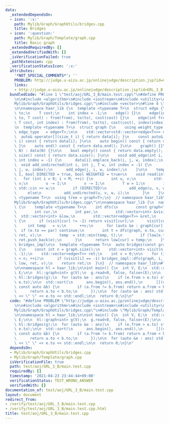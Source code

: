 ```yaml
---
data:
  _extendedDependsOn:
  - icon: ':x:'
    path: Mylib/Graph/GraphUtils/bridges.cpp
    title: Bridges
  - icon: ':question:'
    path: Mylib/Graph/Template/graph.cpp
    title: Basic graph
  _extendedRequiredBy: []
  _extendedVerifiedWith: []
  _isVerificationFailed: true
  _pathExtension: cpp
  _verificationStatusIcon: ':x:'
  attributes:
    '*NOT_SPECIAL_COMMENTS*': ''
    PROBLEM: http://judge.u-aizu.ac.jp/onlinejudge/description.jsp?id=GRL_3_B
    links:
    - http://judge.u-aizu.ac.jp/onlinejudge/description.jsp?id=GRL_3_B
  bundledCode: "#line 1 \"test/aoj/GRL_3_B/main.test.cpp\"\n#define PROBLEM \"http://judge.u-aizu.ac.jp/onlinejudge/description.jsp?id=GRL_3_B\"\
    \n\n#include <algorithm>\n#include <iostream>\n#include <utility>\n#line 3 \"\
    Mylib/Graph/GraphUtils/bridges.cpp\"\n#include <vector>\n#line 4 \"Mylib/Graph/Template/graph.cpp\"\
    \n\nnamespace haar_lib {\n  template <typename T>\n  struct edge {\n    int from,\
    \ to;\n    T cost;\n    int index = -1;\n    edge() {}\n    edge(int from, int\
    \ to, T cost) : from(from), to(to), cost(cost) {}\n    edge(int from, int to,\
    \ T cost, int index) : from(from), to(to), cost(cost), index(index) {}\n  };\n\
    \n  template <typename T>\n  struct graph {\n    using weight_type = T;\n    using\
    \ edge_type   = edge<T>;\n\n    std::vector<std::vector<edge<T>>> data;\n\n  \
    \  auto& operator[](size_t i) { return data[i]; }\n    const auto& operator[](size_t\
    \ i) const { return data[i]; }\n\n    auto begin() const { return data.begin();\
    \ }\n    auto end() const { return data.end(); }\n\n    graph() {}\n    graph(int\
    \ N) : data(N) {}\n\n    bool empty() const { return data.empty(); }\n    int\
    \ size() const { return data.size(); }\n\n    void add_edge(int i, int j, T w,\
    \ int index = -1) {\n      data[i].emplace_back(i, j, w, index);\n    }\n\n  \
    \  void add_undirected(int i, int j, T w, int index = -1) {\n      add_edge(i,\
    \ j, w, index);\n      add_edge(j, i, w, index);\n    }\n\n    template <size_t\
    \ I, bool DIRECTED = true, bool WEIGHTED = true>\n    void read(int M) {\n   \
    \   for (int i = 0; i < M; ++i) {\n        int u, v;\n        std::cin >> u >>\
    \ v;\n        u -= I;\n        v -= I;\n        T w = 1;\n        if (WEIGHTED)\
    \ std::cin >> w;\n        if (DIRECTED)\n          add_edge(u, v, w, i);\n   \
    \     else\n          add_undirected(u, v, w, i);\n      }\n    }\n  };\n\n  template\
    \ <typename T>\n  using tree = graph<T>;\n}  // namespace haar_lib\n#line 5 \"\
    Mylib/Graph/GraphUtils/bridges.cpp\"\n\nnamespace haar_lib {\n  namespace bridges_impl\
    \ {\n    template <typename T>\n    int dfs(\n        const graph<T> &graph,\n\
    \        int cur,\n        int par,\n        std::vector<int> &visit,\n      \
    \  std::vector<int> &low,\n        std::vector<edge<T>> &ret,\n        int &v)\
    \ {\n      if (visit[cur] != -1) return visit[cur];\n      visit[cur] = v;\n \
    \     int temp   = v;\n      ++v;\n      for (auto &e : graph[cur]) {\n      \
    \  if (e.to == par) continue;\n        int t = dfs(graph, e.to, cur, visit, low,\
    \ ret, v);\n        temp  = std::min(temp, t);\n        if (low[e.to] > visit[cur])\
    \ ret.push_back(e);\n      }\n      return low[cur] = temp;\n    }\n  }  // namespace\
    \ bridges_impl\n\n  template <typename T>\n  auto bridges(const graph<T> &graph)\
    \ {\n    const int n = graph.size();\n    std::vector<int> visit(n, -1), low(n,\
    \ -1);\n    std::vector<edge<T>> ret;\n    int v = 0;\n\n    for (int i = 0; i\
    \ < n; ++i)\n      if (visit[i] == -1) bridges_impl::dfs(graph, i, -1, visit,\
    \ low, ret, v);\n    return ret;\n  }\n}  // namespace haar_lib\n#line 8 \"test/aoj/GRL_3_B/main.test.cpp\"\
    \n\nnamespace hl = haar_lib;\n\nint main() {\n  int V, E;\n  std::cin >> V >>\
    \ E;\n\n  hl::graph<int> g(V);\n  g.read<0, false, false>(E);\n\n  auto ans =\
    \ hl::bridges(g);\n  for (auto &e : ans)\n    if (e.from > e.to) std::swap(e.from,\
    \ e.to);\n\n  std::sort(\n      ans.begin(), ans.end(),\n      [](const auto &a,\
    \ const auto &b) {\n        if (a.from != b.from) return a.from < b.from;\n  \
    \      return a.to < b.to;\n      });\n\n  for (auto &e : ans) std::cout << e.from\
    \ << \" \" << e.to << std::endl;\n\n  return 0;\n}\n"
  code: "#define PROBLEM \"http://judge.u-aizu.ac.jp/onlinejudge/description.jsp?id=GRL_3_B\"\
    \n\n#include <algorithm>\n#include <iostream>\n#include <utility>\n#include \"\
    Mylib/Graph/GraphUtils/bridges.cpp\"\n#include \"Mylib/Graph/Template/graph.cpp\"\
    \n\nnamespace hl = haar_lib;\n\nint main() {\n  int V, E;\n  std::cin >> V >>\
    \ E;\n\n  hl::graph<int> g(V);\n  g.read<0, false, false>(E);\n\n  auto ans =\
    \ hl::bridges(g);\n  for (auto &e : ans)\n    if (e.from > e.to) std::swap(e.from,\
    \ e.to);\n\n  std::sort(\n      ans.begin(), ans.end(),\n      [](const auto &a,\
    \ const auto &b) {\n        if (a.from != b.from) return a.from < b.from;\n  \
    \      return a.to < b.to;\n      });\n\n  for (auto &e : ans) std::cout << e.from\
    \ << \" \" << e.to << std::endl;\n\n  return 0;\n}\n"
  dependsOn:
  - Mylib/Graph/GraphUtils/bridges.cpp
  - Mylib/Graph/Template/graph.cpp
  isVerificationFile: true
  path: test/aoj/GRL_3_B/main.test.cpp
  requiredBy: []
  timestamp: '2021-04-23 23:44:44+09:00'
  verificationStatus: TEST_WRONG_ANSWER
  verifiedWith: []
documentation_of: test/aoj/GRL_3_B/main.test.cpp
layout: document
redirect_from:
- /verify/test/aoj/GRL_3_B/main.test.cpp
- /verify/test/aoj/GRL_3_B/main.test.cpp.html
title: test/aoj/GRL_3_B/main.test.cpp
---
```

